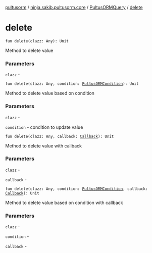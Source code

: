 [pultusorm](../../index.md) / [ninja.sakib.pultusorm.core](../index.md) / [PultusORMQuery](index.md) / [delete](.)

# delete

`fun delete(clazz: Any): Unit`

Method to delete value

### Parameters

`clazz` -

`fun delete(clazz: Any, condition: `[`PultusORMCondition`](../-pultus-o-r-m-condition/index.md)`): Unit`

Method to delete value based on condition

### Parameters

`clazz` -

`condition` - condition to update value

`fun delete(clazz: Any, callback: `[`Callback`](../../ninja.sakib.pultusorm.callbacks/-callback/index.md)`): Unit`

Method to delete value with callback

### Parameters

`clazz` -

`callback` -

`fun delete(clazz: Any, condition: `[`PultusORMCondition`](../-pultus-o-r-m-condition/index.md)`, callback: `[`Callback`](../../ninja.sakib.pultusorm.callbacks/-callback/index.md)`): Unit`

Method to delete value based on condition with callback

### Parameters

`clazz` -

`condition` -

`callback` - 